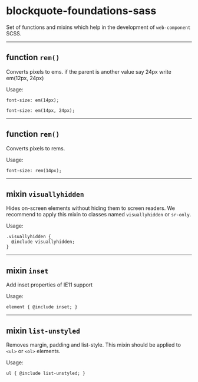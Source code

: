 # blockquote-foundations-sass

Set of functions and mixins which help in the development of `web-component` SCSS.

---

## function `rem()`

Converts pixels to ems.
if the parent is another value say 24px write em(12px, 24px)

Usage:

```
font-size: em(14px);
```

```
font-size: em(14px, 24px);
```

---

## function `rem()`

Converts pixels to rems.

Usage:

```
font-size: rem(14px);
```

---

## mixin `visuallyhidden`

Hides on-screen elements without hiding them to screen readers.
We recommend to apply this mixin to classes named `visuallyhidden` or `sr-only`.

Usage:

```
.visuallyhidden {
  @include visuallyhidden;
}
```

---

## mixin `inset`

Add inset properties of IE11 support

Usage:

```
element { @include inset; }
```

---

## mixin `list-unstyled`

Removes margin, padding and list-style. This mixin should be applied to `<ul>` or `<ol>` elements.

Usage:

```
ul { @include list-unstyled; }
```
